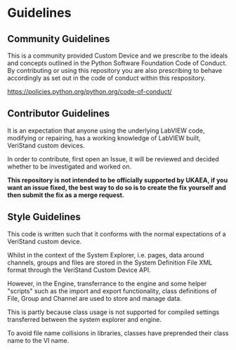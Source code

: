 # Guidelines

## Community Guidelines

This is a community provided Custom Device and we prescribe to the ideals and concepts outlined in the Python Software Foundation Code of Conduct. By contributing or using this repository you are also prescribing to behave accordingly as set out in the code of conduct within this respository.

https://policies.python.org/python.org/code-of-conduct/

## Contributor Guidelines

It is an expectation that anyone using the underlying LabVIEW code, modifying or repairing, has a working knowledge of LabVIEW built, VeriStand custom devices.

In order to contribute, first open an Issue, it will be reviewed and decided whether to be investigated and worked on.

**This repository is not intended to be officially supported by UKAEA, if you want an issue fixed, the best way to do so is to create the fix yourself and then submit the fix as a merge request.**

## Style Guidelines

This code is written such that it conforms with the normal expectations of a VeriStand custom device.

Whilst in the context of the System Explorer, i.e. pages, data around channels, groups and files are stored in the System Definition File XML format through the VeriStand Custom Device API.

However, in the Engine, transferrance to the engine and some helper "scripts" such as the import and export functionality, class definitions of File, Group and Channel are used to store and manage data.

This is partly because class usage is not supported for compiled settings transferred between the system explorer and engine.

To avoid file name collisions in libraries, classes have preprended their class name to the VI name.